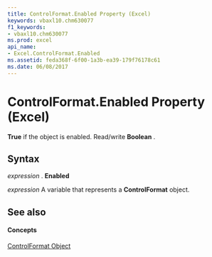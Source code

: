 ```yaml
---
title: ControlFormat.Enabled Property (Excel)
keywords: vbaxl10.chm630077
f1_keywords:
- vbaxl10.chm630077
ms.prod: excel
api_name:
- Excel.ControlFormat.Enabled
ms.assetid: feda368f-6f00-1a3b-ea39-179f76178c61
ms.date: 06/08/2017
---
```



# ControlFormat.Enabled Property (Excel)

 **True** if the object is enabled. Read/write **Boolean** .


## Syntax

 _expression_ . **Enabled**

 _expression_ A variable that represents a **ControlFormat** object.


## See also


#### Concepts


[ControlFormat Object](Excel.ControlFormat.md)

